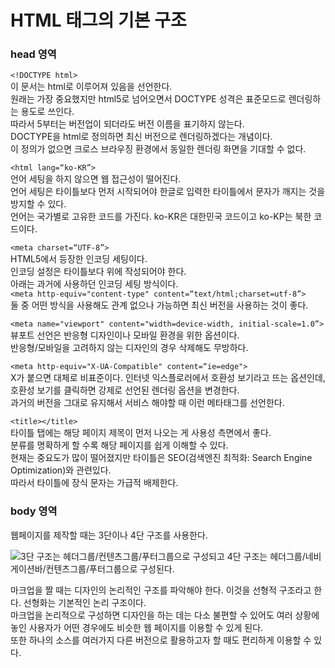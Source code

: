 # HTML 태그의 기본 구조

### head 영역

`<!DOCTYPE html>`<br>
이 문서는 html로 이루어져 있음을 선언한다.<br>
원래는 가장 중요했지만 html5로 넘어오면서 DOCTYPE 성격은 표준모드로 렌더링하는 용도로 쓰인다.<br>
따라서 5부터는 버전업이 되더라도 버전 이름을 표기하지 않는다.<br>
DOCTYPE을 html로 정의하면 최신 버전으로 렌더링하겠다는 개념이다.<br>
이 정의가 없으면 크로스 브라우징 환경에서 동일한 렌더링 화면을 기대할 수 없다.<br>

`<html lang=“ko-KR”>`<br>
언어 세팅을 하지 않으면 웹 접근성이 떨어진다.<br>
언어 세팅은 타이틀보다 먼저 시작되어야 한글로 입력한 타이틀에서 문자가 깨지는 것을 방지할 수 있다.<br>
언어는 국가별로 고유한 코드를 가진다. ko-KR은 대한민국 코드이고 ko-KP는 북한 코드이다.

`<meta charset=“UTF-8”>`<br>
HTML5에서 등장한 인코딩 세팅이다.<br>인코딩 설정은 타이틀보다 위에 작성되어야 한다.<br>
아래는 과거에 사용하던 인코딩 세팅 방식이다.<br>
`<meta http-equiv="content-type" content=“text/html;charset=utf-8”>`<br>
둘 중 어떤 방식을 사용해도 관계 없으나 가능하면 최신 버전을 사용하는 것이 좋다.<br>

`<meta name="viewport" content="width=device-width, initial-scale=1.0”>`<br>
뷰포트 선언은 반응형 디자인이나 모바일 환경을 위한 옵션이다.<br>반응형/모바일을 고려하지 않는 디자인의 경우 삭제해도 무방하다.<br>

`<meta http-equiv="X-UA-Compatible" content=“ie=edge">`<br>
X가 붙으면 대체로 비표준이다. 인터넷 익스플로러에서 호환성 보기라고 뜨는 옵션인데, 호환성 보기를 클릭하면 강제로 선언된 렌더링 옵션을 변경한다.<br>
과거의 버전을 그대로 유지해서 서비스 해야할 때 이런 메타태그를 선언한다.

`<title></title>`<br>
타이틀 탭에는 해당 페이지 제목이 먼저 나오는 게 사용성 측면에서 좋다.<br>
분류를 명확하게 할 수록 해당 페이지를 쉽게 이해할 수 있다.<br>
현재는 중요도가 많이 떨어졌지만 타이틀은 SEO(검색엔진 최적화: Search Engine Optimization)와 관련있다.<br>
따라서 타이틀에 장식 문자는 가급적 배제한다.<br>


### body 영역
웹페이지를 제작할 때는 3단이나 4단 구조를 사용한다.

![3단 구조는 헤더그룹/컨텐츠그룹/푸터그룹으로 구성되고 4단 구조는 헤더그룹/네비게이션바/컨텐츠그룹/푸터그룹으로 구성된다.](https://imgur.com/Em8wPgH.jpg "html의 body 영역 구조 이미지")<br>

마크업을 짤 때는 디자인의 논리적인 구조를 파악해야 한다. 이것을 선형적 구조라고 한다. 선형화는 기본적인 논리 구조이다.<br>
마크업을 논리적으로 구성하면 디자인을 하는 데는 다소 불편할 수 있어도 여러 상황에 놓인 사용자가 어떤 경우에도 비슷한 웹 페이지를 이용할 수 있게 된다.<br>
또한 하나의 소스를 여러가지 다른 버전으로 활용하고자 할 때도 편리하게 이용할 수 있다.
